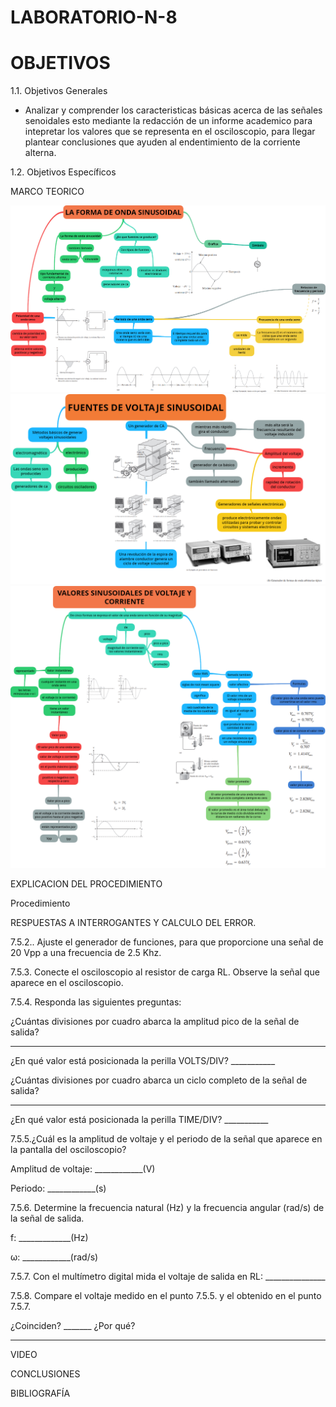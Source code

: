 # LABORATORIO-N-8
# OBJETIVOS

1.1. Objetivos Generales

- Analizar y comprender los caracteristicas básicas acerca de las señales senoidales esto mediante la redacción de un informe academico para intepretar los valores que se representa en el osciloscopio, para llegar  plantear conclusiones que ayuden al endentimiento de la corriente alterna.

1.2. Objetivos Específicos

MARCO TEORICO

![](https://github.com/BENLLAMIN69/LABORATORIO-N-8/blob/main/ima/ONDA%20SENOIDAL.png)
![](https://github.com/BENLLAMIN69/LABORATORIO-N-8/blob/main/ima/ONDA%20SENOIDAL%201.png)
![](https://github.com/BENLLAMIN69/LABORATORIO-N-8/blob/main/ima/ONDA%20SENOIDAL%202.png)

EXPLICACION DEL PROCEDIMIENTO

 Procedimiento
 
 RESPUESTAS A INTERROGANTES Y CALCULO DEL ERROR.
 
 7.5.2.. Ajuste el generador de funciones, para que proporcione una señal de 20 Vpp a
una frecuencia de 2.5 Khz.


7.5.3. Conecte el osciloscopio al resistor de carga RL. Observe la señal que aparece en
el osciloscopio.


7.5.4. Responda las siguientes preguntas:


¿Cuántas divisiones por cuadro abarca la amplitud pico de la señal de salida?
___________


¿En qué valor está posicionada la perilla VOLTS/DIV? ___________


¿Cuántas divisiones por cuadro abarca un ciclo completo de la señal de salida?
__________


¿En qué valor está posicionada la perilla TIME/DIV? ___________


7.5.5.¿Cuál es la amplitud de voltaje y el periodo de la señal que aparece en la pantalla
del osciloscopio?


Amplitud de voltaje: ____________(V)


Periodo: ____________(s)


7.5.6. Determine la frecuencia natural (Hz) y la frecuencia angular (rad/s) de la señal de
salida.


f: _____________(Hz)


ω: ____________(rad/s)


7.5.7. Con el multímetro digital mida el voltaje de salida en RL: _______________


7.5.8. Compare el voltaje medido en el punto 7.5.5. y el obtenido en el punto 7.5.7.


¿Coinciden? _______ ¿Por qué?


_____________________________________
 
 VIDEO
 
 CONCLUSIONES
 
 BIBLIOGRAFÍA

